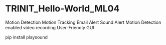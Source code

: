 # TRINIT_Hello-World_ML04
Motion Detection
Motion Tracking
Email Alert
Sound Alert
Motion Detection enabled video recording
User-Friendly GUI

pip install playsound
